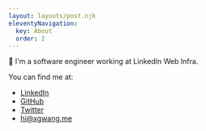 ```yaml
---
layout: layouts/post.njk
eleventyNavigation:
  key: About
  order: 2
---
```


👋 I'm a software engineer working at LinkedIn Web Infra.

You can find me at:

* [LinkedIn](https://www.linkedin.com/in/xinganwang/)
* [GitHub](https://github.com/xg-wang)
* [Twitter](https://twitter.com/xinganwang)
* [hi@xgwang.me](mailto:hi@xgwang.me)

